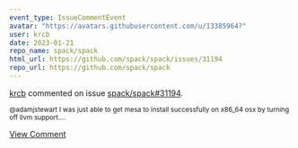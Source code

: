 ```yaml
---
event_type: IssueCommentEvent
avatar: "https://avatars.githubusercontent.com/u/13385964?"
user: krcb
date: 2023-01-21
repo_name: spack/spack
html_url: https://github.com/spack/spack/issues/31194
repo_url: https://github.com/spack/spack
---
```


<a href='https://github.com/krcb' target='_blank'>krcb</a> commented on issue <a href='https://github.com/spack/spack/issues/31194' target='_blank'>spack/spack#31194</a>.

<small>@adamjstewart I was just able to get mesa to install successfully on x86_64 osx by turning off llvm support....</small>

<a href='https://github.com/spack/spack/issues/31194' target='_blank'>View Comment</a>